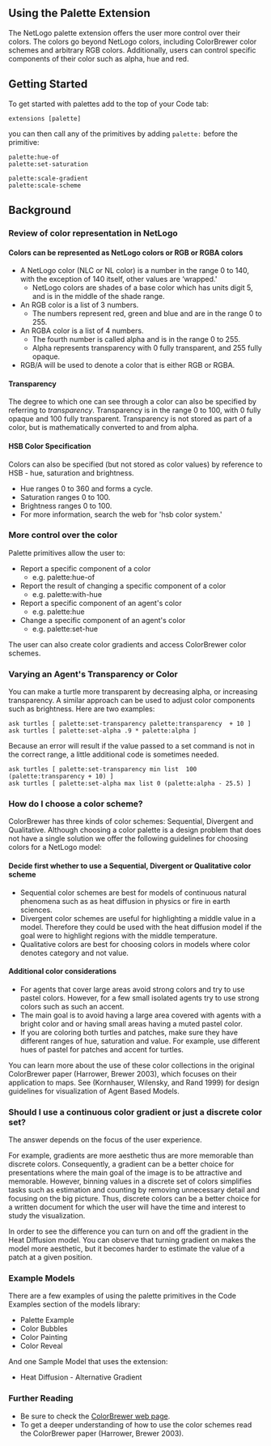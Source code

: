 ## Using the Palette Extension

The NetLogo palette extension offers the user more control over their colors. The colors go beyond NetLogo colors, including ColorBrewer color schemes and arbitrary RGB colors. Additionally, users can control specific components of their color such as alpha, hue and red.

## Getting Started

To get started with palettes add to the top of your Code tab:

```
extensions [palette]
```

you can then call any of the primitives by adding `palette:` before the primitive:

```
palette:hue-of
palette:set-saturation

palette:scale-gradient
palette:scale-scheme
```

## Background
### Review of color representation in NetLogo

#### Colors can be represented as NetLogo colors or RGB or RGBA colors

*	A NetLogo color (NLC or NL color) is a number in the range 0 to 140, with the exception of 140 itself, other values are ‘wrapped.'
    - NetLogo colors are shades of a base color which has units digit 5, and is in the middle of the shade range.
* An RGB color is a list of 3 numbers.
    - The numbers represent red, green and blue and are in the range 0 to 255.
* An RGBA color is a list of 4 numbers.
    - The fourth number is called alpha and is in the range 0 to 255.
    - Alpha represents transparency with 0 fully transparent, and 255 fully opaque.
* RGB/A will be used to denote a color that is either RGB or RGBA.

#### Transparency
The degree to which one can see through a color can also be specified by referring to _transparency_. Transparency is in the range 0 to 100, with 0 fully opaque and 100 fully transparent. Transparency is not stored as part of a color, but is mathematically converted to and from alpha.

#### HSB Color Specification
Colors can also be specified (but not stored as color values) by reference to HSB - hue, saturation and brightness.

* Hue ranges 0 to 360 and forms a cycle.
* Saturation ranges 0 to 100.
* Brightness ranges 0 to 100.
* For more information, search the web for 'hsb color system.'

### More control over the color

Palette primitives allow the user to:

* Report a specific component of a color
    - e.g. palette:hue-of
* Report the result of changing a specific component of a color
    - e.g. palette:with-hue
* Report a specific component of an agent's color
    - e.g. palette:hue
* Change a specific component of an agent's color
    - e.g. palette:set-hue

The user can also create color gradients and access ColorBrewer color schemes.

### Varying an Agent's Transparency or Color

You can make a turtle more transparent by decreasing alpha, or increasing transparency.
A similar approach can be used to adjust color components such as brightness.
Here are two examples:

```
ask turtles [ palette:set-transparency palette:transparency  + 10 ]
ask turtles [ palette:set-alpha .9 * palette:alpha ]
```
Because an error will result if the value passed to a set command is not in the correct range, a little additional code is sometimes needed.
```
ask turtles [ palette:set-transparency min list  100 (palette:transparency + 10) ]
ask turtles [ palette:set-alpha max list 0 (palette:alpha - 25.5) ]
```
### How do I choose a color scheme?

ColorBrewer has three kinds of color schemes: Sequential, Divergent and Qualitative. Although choosing a color palette is a design problem that does not have a single solution we offer the following guidelines for choosing colors for a NetLogo model:

#### Decide first whether to use a Sequential, Divergent or Qualitative color scheme
* Sequential color schemes are best for models of continuous natural phenomena such as as heat diffusion in physics or fire in earth sciences.
* Divergent color schemes are useful for highlighting a middle value in a model. Therefore they could be used with the heat diffusion model if the goal were to highlight regions with the middle temperature.
* Qualitative colors are best for choosing colors in models where color denotes category and not value.

#### Additional color considerations
* For agents that cover large areas avoid strong colors and try to use pastel colors. However, for a few small isolated agents try to use strong colors such as such an accent.
* The main goal is to avoid having a large area covered with agents with a bright color and or having small areas having a muted pastel color.
* If you are coloring both turtles and patches, make sure they have different ranges of hue, saturation and value. For example, use different hues of pastel for patches and accent for turtles.

You can learn more about the use of these color collections in the original ColorBrewer paper (Harrower, Brewer 2003), which focuses on their application to maps. See (Kornhauser, Wilensky, and Rand 1999) for design guidelines for visualization of Agent Based Models.

### Should I use a continuous color gradient or just a discrete color set?

 The answer depends on the focus of the user experience.

 For example, gradients are more aesthetic thus are more memorable than discrete colors. Consequently, a gradient can be a better choice for presentations where the main goal of the image is to be attractive and memorable. However, binning values in a discrete set of colors simplifies tasks such as estimation and counting by removing unnecessary detail and focusing on the big picture. Thus, discrete colors can be a better choice for a written document for which the user will have the time and interest to study the visualization.

 In order to see the difference you can turn on and off the gradient in the Heat Diffusion model. You can observe that turning gradient on makes the model more aesthetic, but it becomes harder to estimate the value of a patch at a given position.

### Example Models

There are a few examples of using the palette primitives in the Code Examples section of the models library:

* Palette Example
* Color Bubbles
* Color Painting
* Color Reveal

And one Sample Model that uses the extension:

* Heat Diffusion - Alternative Gradient

### Further Reading

* Be sure to check the [ColorBrewer web page](http://colorbrewer2.org/).
* To get a deeper understanding of how to use the color schemes read the ColorBrewer paper (Harrower, Brewer 2003).

